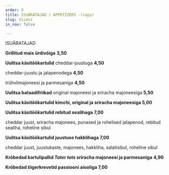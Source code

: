 ```yaml
---
order: 5
title: ISUÄRATAJAD / APPETIZERS -(copy)
slug: Viimsi
in_nav: false

---
```

ISUÄRATAJAD

**Grillitud mais ürdivõiga**  **3,50**

**Uulitsa käsitöökartulid** cheddar-juustuga **4,50**

cheddar-juustu ja jalapenodega  **4,50**

trühvlimajoneesi ja parmesaniga **4,50**

**Uulitsa bataadifriikad** original majoneesi ja sriracha majoneesiga **5,50**

**Uulitsa käsitöökartulid kimchi, original ja sriracha majoneesiga  5,00**

**Uulitsa käsitöökartulid rebitud sealihaga**  **7,00**

cheddar juust, sriracha majonees, punased ja rohelised jalapenod, rebitud sealiha, roheline sibul

**Uulitsa käsitöökartulid juustuse hakklihaga 7,00**

cheddar juust, juustukaste, majonees, hakkliha, salatisibul, roheline sibul

**Krõbedad kartulipallid _Tater tots_ sriracha majoneesi ja parmesaniga** **4,90**

**Krõbedad tiigerkrevetid passiooni aiooliga 7,00**